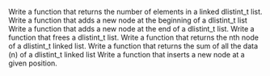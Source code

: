 Write a function that returns the number of elements in a linked dlistint_t list.
Write a function that adds a new node at the beginning of a dlistint_t list
Write a function that adds a new node at the end of a dlistint_t list.
Write a function that frees a dlistint_t list.
Write a function that returns the nth node of a dlistint_t linked list.
Write a function that returns the sum of all the data (n) of a dlistint_t linked list
Write a function that inserts a new node at a given position.
